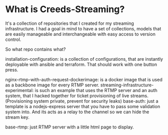 # What is Creeds-Streaming?
It's a collection of repositories that I created for my streaming infrastructure.
I had a goal in mind to have a set of collections, models that are easily manageable and interchangeable with easy access to version control.

So what repo contains what? 

installation-configuration: is a collection of configurations, that are instantly deployable with ansible and terraform. That should work with one button press.

nginx-rtmp-with-auth-request-dockerimage: is a docker image that is used as a backbone image for every RTMP server.
streaming-infrastructure-experimental: is such an example that uses the RTMP server and an auth system, that I hacked together for ticket provisioning of live streams. (Provisioning system private, prevent for security leaks)
base-auth: just a template is a nodejs-express server that you have to pass some validation system into. And its acts as a relay to the channel so we can hide the stream key. 

base-rtmp: just RTMP server with a little html page to display.
